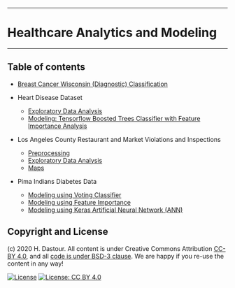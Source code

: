 ******************************
# Healthcare Analytics and Modeling
******************************

## Table of contents
* [Breast Cancer Wisconsin (Diagnostic) Classification](Breast_Cancer_Wisconsin_(Diagnostic)_Classification.ipynb)

* Heart Disease Dataset
	* [Exploratory Data Analysis](Heart_Disease_Dataset_EDA.ipynb)
	* [Modeling: Tensorflow Boosted Trees Classifier with Feature Importance Analysis](Heart_Disease_Dataset_TF_Boosted_Trees_with_Feat_Importance_Analysis.ipynb)

* Los Angeles County Restaurant and Market Violations and Inspections
	* [Preprocessing](Los_Angeles_Inspection_Preprocessing.ipynb)
	* [Exploratory Data Analysis](Los_Angeles_Inspection_healthcare_analytics_and_modeling.ipynb)
	* [Maps](Los_Angeles_Inspection_Maps.ipynb)

* Pima Indians Diabetes Data
	* [Modeling using Voting Classifier](Pima_Indians_Diabetes_Data_Classification.ipynb)
	* [Modeling using Feature Importance](Pima_Indians_Diabetes_Data_Classification_Feature_Importance.ipynb)
	* [Modeling using Keras Artificial Neural Network (ANN)](Pima_Indians_Diabetes_Data_Classification_ANN.ipynb)


## Copyright and License

(c) 2020 H. Dastour. All content is under Creative Commons Attribution [CC-BY 4.0](https://creativecommons.org/licenses/by/4.0/legalcode.txt), and all [code is under BSD-3 clause](https://github.com/engineersCode/EngComp/blob/master/LICENSE). We are happy if you re-use the content in any way!

[![License](https://img.shields.io/badge/License-BSD%203--Clause-blue.svg)](https://opensource.org/licenses/BSD-3-Clause) [![License: CC BY 4.0](https://img.shields.io/badge/License-CC%20BY%204.0-lightgrey.svg)](https://creativecommons.org/licenses/by/4.0/)
